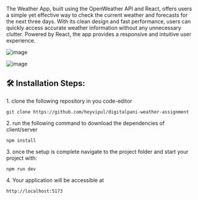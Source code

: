 The Weather App, built using the OpenWeather API and React, offers users a simple yet effective way to check the current weather and forecasts for the next three days. With its clean design and fast performance, users can quickly access accurate weather information without any unnecessary clutter. Powered by React, the app provides a responsive and intuitive user experience.

![image](https://github.com/heyvipul/digitalpani-weather-assignment/assets/131906819/be8f115e-22d5-4fc5-b6d3-56f4da54c494)

![image](https://github.com/heyvipul/digitalpani-weather-assignment/assets/131906819/d02cb784-b708-41cc-b871-99a8313e32a2)

<h2>🛠️ Installation Steps:</h2>

<p>1. clone the following repository in you code-editor</p>

```
git clone https://github.com/heyvipul/digitalpani-weather-assignment
```

<p>2. run the following command to download the dependencies of client/server</p>

```
npm install
```
<p>3. once the setup is complete navigate to the project folder and start your project with:</p>

```
npm run dev 
```

<p>4. Your application will be accessible at</p>

```
http://localhost:5173 
```
